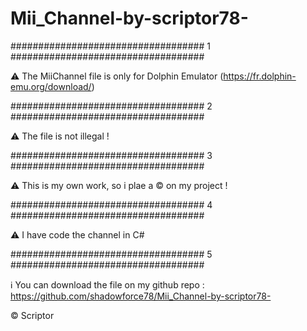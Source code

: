 # Mii_Channel-by-scriptor78-

################################### 	1 	 ###################################


⚠ The MiiChannel file is only for Dolphin Emulator (https://fr.dolphin-emu.org/download/)


################################### 	2 	 ###################################


⚠ The file is not illegal !

################################### 	3 	 ###################################


⚠ This is my own work, so i plae a © on my project !

################################### 	4 	 ###################################


⚠ I have code the channel in C#


################################### 	5	 ###################################


ℹ You can download the file on my github repo : https://github.com/shadowforce78/Mii_Channel-by-scriptor78-




© Scriptor
